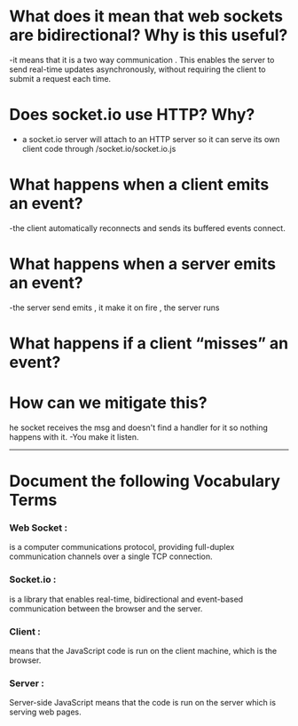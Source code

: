 # What does it mean that web sockets are bidirectional? Why is this useful?
-it means that it is a two way communication . This enables the server to send real-time updates asynchronously, without requiring the client to submit a request each time.


# Does socket.io use HTTP? Why?
- a socket.io server will attach to an HTTP server so it can serve its own client code through /socket.io/socket.io.js


# What happens when a client emits an event?
-the client automatically reconnects and sends its buffered events
connect.

# What happens when a server emits an event?
-the server send emits , it make it on fire , the server runs

# What happens if a client “misses” an event?
# How can we mitigate this?
he socket receives the msg and doesn't find a handler for it so nothing happens with it.
-You make it listen.

--------------------------------------------

# Document the following Vocabulary Terms

### Web Socket :
is a computer communications protocol, providing full-duplex communication channels over a single TCP connection.

### Socket.io :
is a library that enables real-time, bidirectional and event-based communication between the browser and the server.

### Client :
means that the JavaScript code is run on the client machine, which is the browser.

### Server :
 Server-side JavaScript means that the code is run on the server which is serving web pages.
 